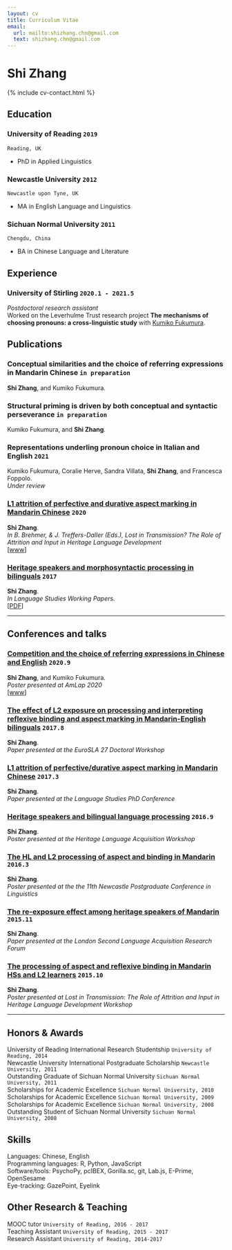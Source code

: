 ```yaml
---
layout: cv
title: Curriculum Vitae
email:
  url: mailto:shizhang.chn@gmail.com
  text: shizhang.chn@gmail.com
---
```


# Shi **Zhang**

<!--
include contact information from the front matter
Supported arguments:
    - homepage: url, text
    - phone
    - email
-->
<!-- to add in the future
  homepage:
  url: https://awpzs.github.io/
  text: awpzs.github.io
-->

{% include cv-contact.html %}

## Education

### **University of Reading** `2019`

```
Reading, UK
```

- PhD in Applied Linguistics

### **Newcastle University** `2012`

```
Newcastle upon Tyne, UK
```

- MA in English Language and Linguistics

### **Sichuan Normal University** `2011`

```
Chengdu, China
```

- BA in Chinese Language and Literature

## Experience

### **University of Stirling** `2020.1 - 2021.5`

_Postdoctoral research assistant_<br>
Worked on the Leverhulme Trust research project **The mechanisms of choosing pronouns: a cross-linguistic study** with [Kumiko Fukumura](https://www.stir.ac.uk/people/38029).

## Publications

### **Conceptual similarities and the choice of referring expressions in Mandarin Chinese** `in preparation`
**Shi Zhang**, and Kumiko Fukumura.<br>

### **Structural priming is driven by both conceptual and syntactic perseverance** `in preparation`
Kumiko Fukumura, and **Shi Zhang**.<br>

### **Representations underling pronoun choice in Italian and English** `2021`
Kumiko Fukumura, Coralie Herve, Sandra Villata, **Shi Zhang**, and Francesca Foppolo.<br>
_Under review_<br>

### [**L1 attrition of perfective and durative aspect marking in Mandarin Chinese**](https://benjamins.com/catalog/sibil.59.10zha) `2020`
**Shi Zhang**.<br> 
_In B. Brehmer, & J. Treffers-Daller (Eds.), Lost in Transmission? The Role of Attrition and Input in Heritage Language Development_<br>
[[www](https://benjamins.com/catalog/sibil.59.10zha)]

### [**Heritage speakers and morphosyntactic processing in bilinguals**](https://www.reading.ac.uk/web/files/english-language/elal_Vol_8_Zhang.pdf) `2017`
**Shi Zhang**.<br>
_In Language Studies Working Papers._<br>
[[PDF](https://www.reading.ac.uk/web/files/english-language/elal_Vol_8_Zhang.pdf)]

---

## Conferences and talks

### [**Competition and the choice of referring expressions in Chinese and English**](https://osf.io/bnvmf/) `2020.9`
**Shi Zhang**, and Kumiko Fukumura.<br> 
_Poster presented at AmLap 2020_<br>
[[www](https://osf.io/bnvmf/)]

### [**The effect of L2 exposure on processing and interpreting reflexive binding and aspect marking in Mandarin-English bilinguals**]() `2017.8`
**Shi Zhang**.<br> 
_Paper presented at the EuroSLA 27 Doctoral Workshop_<br>

### [**L1 attrition of perfective/durative aspect marking in Mandarin Chinese**]() `2017.3`
**Shi Zhang**.<br> 
_Paper presented at the Language Studies PhD Conference_<br>

### [**Heritage speakers and bilingual language processing**]() `2016.9`
**Shi Zhang**.<br> 
_Poster presented at the Heritage Language Acquisition Workshop_<br>

### [**The HL and L2 processing of aspect and binding in Mandarin**]() `2016.3`
**Shi Zhang**.<br> 
_Poster presented at the the 11th Newcastle Postgraduate Conference in Linguistics_<br>

### [**The re-exposure effect among heritage speakers of Mandarin**]() `2015.11`
**Shi Zhang**.<br> 
_Paper presented at the London Second Language Acquisition Research Forum_<br>

### [**The processing of aspect and reflexive binding in Mandarin HSs and L2 learners**]() `2015.10`
**Shi Zhang**.<br> 
_Poster presented at Lost in Transmission: The Role of Attrition and Input in Heritage Language Development Workshop_<br>

---

## Honors & Awards

University of Reading International Research Studentship `University of Reading, 2014` <br>
Newcastle University International Postgraduate Scholarship `Newcastle University, 2011` <br>
Outstanding Graduate of Sichuan Normal University `Sichuan Normal University, 2011` <br>
Scholarships for Academic Excellence `Sichuan Normal University, 2010` <br>
Scholarships for Academic Excellence `Sichuan Normal University, 2009` <br>
Scholarships for Academic Excellence `Sichuan Normal University, 2008`<br>
Outstanding Student of Sichuan Normal University `Sichuan Normal University, 2008` <br>

## Skills

Languages: Chinese, English <br>
Programming languages: R, Python, JavaScript <br>
Software/tools: PsychoPy, pcIBEX, Gorilla.sc, git, Lab.js, E-Prime, OpenSesame <br>
Eye-tracking: GazePoint, Eyelink <br>

## Other Research & Teaching

MOOC tutor `University of Reading, 2016 - 2017` <br>
Teaching Assistant `University of Reading, 2015 - 2017` <br>
Research Assistant `University of Reading, 2014-2017` <br>

<!-- ## Service

Reviewer `CHI 2021`
Research Experiences for Undergraduates in Software Engineering Admission Committee `CMU, 2019 - 2020` -->

<!-- ### Footer

Last updated: March 2021 -->
